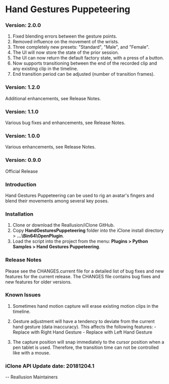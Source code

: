 # Hand Gestures Puppeteering

### Version: 2.0.0

1. Fixed blending errors between the gesture points.
2. Removed influence on the movement of the wrists.
3. Three completely new presets: "Standard", "Male", and "Female".
4. The UI will now store the state of the prior session.
5. The UI can now return the default factory state, with a press of a button.
6. Now supports transitioning between the end of the recorded clip and any existing clip in the timeline.
7. End transition period can be adjusted (number of transition frames).

### Version: 1.2.0

Additional enhancements, see Release Notes.

### Version: 1.1.0

Various bug fixes and enhancements, see Release Notes.

### Version: 1.0.0

Various enhancements, see Release Notes.

### Version: 0.9.0

Official Release

### Introduction

Hand Gestures Puppeteering can be used to rig an avatar's fingers and blend their movements among several key poses.

### Installation

1. Clone or download the Reallusion/iClone GitHub.
2. Copy **HandGesturesPuppeteering** folder into the iClone install directory > **...\Bin64\OpenPlugin**.
3. Load the script into the project from the menu: **Plugins > Python Samples > Hand Gestures Puppeteering**.

### Release Notes

Please see the CHANGES.current file for a detailed list of bug fixes and
new features for the current release. The CHANGES file contains bug fixes
and new features for older versions.

### Known Issues

1. Sometimes hand motion capture will erase existing motion clips in the timeline.

2. Gesture adjustment will have a tendency to deviate from the current hand gesture (data inaccuracy). 
    This affects the following features:
        - Replace with Right Hand Gesture
        - Replace with Left Hand Gesture

3. The capture position will snap immediately to the cursor position when a pen tablet is used. Therefore, the transition time can not be controlled like with a mouse.

### iClone API Update date: 20181204.1


 -- Reallusion Maintainers
